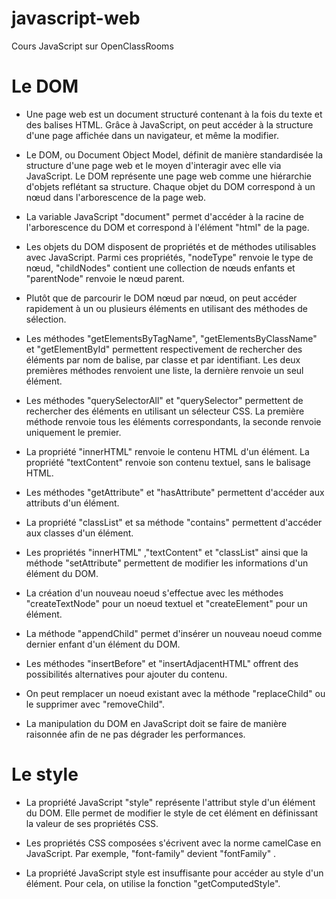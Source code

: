 # javascript-web
Cours JavaScript sur OpenClassRooms

# Le DOM

* Une page web est un document structuré contenant à la fois du texte et des balises HTML. Grâce à JavaScript, on peut accéder à la structure d'une page affichée dans un navigateur, et même la modifier.

* Le DOM, ou Document Object Model, définit de manière standardisée la structure d'une page web et le moyen d'interagir avec elle via JavaScript. Le DOM représente une page web comme une hiérarchie d'objets reflétant sa structure. Chaque objet du DOM correspond à un nœud dans l'arborescence de la page web.

* La variable JavaScript "document" permet d'accéder à la racine de l'arborescence du DOM et correspond à l'élément "html" de la page.

* Les objets du DOM disposent de propriétés et de méthodes utilisables avec JavaScript. Parmi ces propriétés, "nodeType" renvoie le type de nœud, "childNodes" contient une collection de nœuds enfants et "parentNode" renvoie le nœud parent.

* Plutôt que de parcourir le DOM nœud par nœud, on peut accéder rapidement à un ou plusieurs éléments en utilisant des méthodes de sélection.

* Les méthodes "getElementsByTagName", "getElementsByClassName" et "getElementById" permettent respectivement de rechercher des éléments par nom de balise, par classe et par identifiant. Les deux premières méthodes renvoient une liste, la dernière renvoie un seul élément.

* Les méthodes "querySelectorAll" et "querySelector" permettent de rechercher des éléments en utilisant un sélecteur CSS. La première méthode renvoie tous les éléments correspondants, la seconde renvoie uniquement le premier.

* La propriété "innerHTML" renvoie le contenu HTML d'un élément. La propriété "textContent" renvoie son contenu textuel, sans le balisage HTML.

* Les méthodes "getAttribute" et "hasAttribute" permettent d'accéder aux attributs d'un élément.

* La propriété "classList" et sa méthode "contains" permettent d'accéder aux classes d'un élément.

* Les propriétés "innerHTML" ,"textContent" et "classList" ainsi que la méthode "setAttribute" permettent de modifier les informations d'un élément du DOM.

* La création d'un nouveau noeud s'effectue avec les méthodes "createTextNode" pour un noeud textuel et "createElement" pour un élément.

* La méthode "appendChild" permet d'insérer un nouveau noeud comme dernier enfant d'un élément du DOM.

* Les méthodes "insertBefore" et "insertAdjacentHTML" offrent des possibilités alternatives pour ajouter  du contenu.

* On peut remplacer un noeud existant avec la méthode "replaceChild" ou le supprimer avec "removeChild".

* La manipulation du DOM en JavaScript doit se faire de manière raisonnée afin de ne pas dégrader les performances.

# Le style

* La propriété JavaScript "style" représente l'attribut style d'un élément du DOM. Elle permet de modifier le style de cet élément en définissant la valeur de ses propriétés CSS.

* Les propriétés CSS composées s'écrivent avec la norme camelCase en JavaScript. Par exemple, "font-family" devient "fontFamily" .

* La propriété JavaScript style est insuffisante pour accéder au style d'un élément. Pour cela, on utilise la fonction "getComputedStyle".
